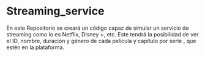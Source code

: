 # Streaming_service
En este Repositorio se creará un código capaz de simular un servicio de streaming como lo es Netflix, Disney +, etc. Este tendrá la posibilidad de ver el ID, nombre, duración y género de cada película y capítulo por serie , que estén en la plataforma.

